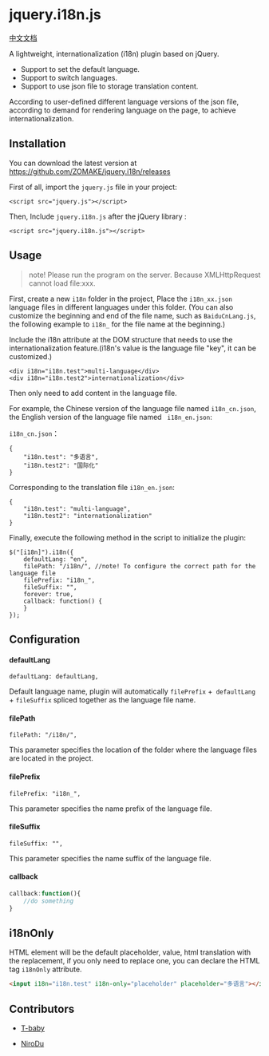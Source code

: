 ﻿# jquery.i18n.js

[中文文档][3]

A lightweight, internationalization (i18n) plugin based on jQuery.

- Support to set the default language.
- Support to switch languages.
- Support to use json file to storage translation content.

According to user-defined different language versions of the json file, according to demand for rendering language on the page, to achieve internationalization.

## Installation

You can download the latest version at https://github.com/ZOMAKE/jquery.i18n/releases

First of all, import the `jquery.js` file in your project:
```JS
<script src="jquery.js"></script>
```

Then, Include `jquery.i18n.js` after the jQuery library :
```JS
<script src="jquery.i18n.js"></script>
```

## Usage

> note! Please run the program on the server. Because XMLHttpRequest cannot load file:xxx.

First, create a new `i18n` folder in the project, Place the `i18n_xx.json` language files in different languages under this folder.
(You can also customize the beginning and end of the file name, such as `BaiduCnLang.js`, the following example to `i18n_` for the file name at the beginning.)

Include the i18n attribute at the DOM structure that needs to use the internationalization feature.(i18n's value is the language file "key", it can be customized.)

```JS
<div i18n="i18n.test">multi-language</div>
<div i18n="i18n.test2">internationalization</div>
```

Then only need to add content in the language file.

For example, the Chinese version of the language file named `i18n_cn.json`, the English version of the language file named ` i18n_en.json`:

`i18n_cn.json`：
```
{
    "i18n.test": "多语言",
    "i18n.test2": "国际化"
}
```

Corresponding to the translation file `i18n_en.json`:
```
{
    "i18n.test": "multi-language",
    "i18n.test2": "internationalization"
}
```

Finally, execute the following method in the script to initialize the plugin:
```JS
$("[i18n]").i18n({
    defaultLang: "en",
    filePath: "/i18n/", //note! To configure the correct path for the language file
    filePrefix: "i18n_",
    fileSuffix: "",
    forever: true,
    callback: function() {
    }
});
```

## Configuration

#### defaultLang
```JS
defaultLang: defaultLang,
```
Default language name, plugin will automatically `filePrefix` +` defaultLang` + `fileSuffix` spliced together as the language file name.

#### filePath
```JS
filePath: "/i18n/",
```
This parameter specifies the location of the folder where the language files are located in the project.

#### filePrefix
```JS
filePrefix: "i18n_",
```
This parameter specifies the name prefix of the language file.

#### fileSuffix
```JS
fileSuffix: "",
```
This parameter specifies the name suffix of the language file.

#### callback
```javascript
callback:function(){
    //do something
}
```

## i18nOnly
HTML element will be the default placeholder, value, html translation with the replacement, if you only need to replace one, you can declare the HTML tag `i18nOnly` attribute.

```html
<input i18n="i18n.test" i18n-only="placeholder" placeholder="多语言"></input>
```

## Contributors
- [T-baby][1]
- [NiroDu][2]

  [1]: https://github.com/T-baby/
  [2]: https://github.com/NiroDu
  [3]: https://github.com/ZOMAKE/jquery.i18n/blob/master/README-CN.md
